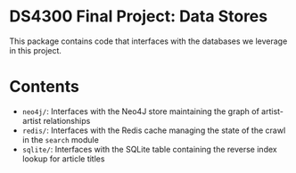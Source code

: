# DS4300 Final Project: Data Stores

This package contains code that interfaces with the databases we leverage in this project.

# Contents

  - `neo4j/`: Interfaces with the Neo4J store maintaining the graph of artist-artist relationships 
  - `redis/`: Interfaces with the Redis cache managing the state of the crawl in the `search` module
  - `sqlite/`: Interfaces with the SQLite table containing the reverse index lookup for article titles
